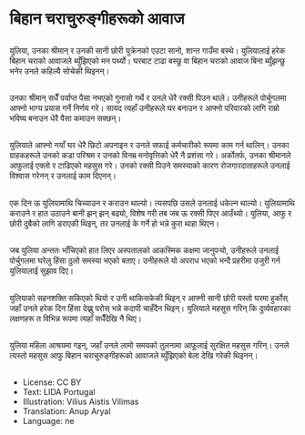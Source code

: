 # बिहान चराचुरुङ्गीहरूको आवाज

##
युलिया, उनका श्रीमान् र उनकी सानी छोरी युक्रेनको एउटा सानो, शान्त गाउँमा बस्थे। युलियालाई हरेक बिहान चराको आवाजले ब्युँझिएको मन पर्थ्यो। घरबाट टाढा बस्छु वा बिहान चराको आवाज बिना ब्युँझन्छु भनेर उनले कहिल्यै सोचेकी थिइनन्।

##
उनका श्रीमान् सधैँ पर्याप्त पैसा नभएको गुनासो गर्थे र उनले धेरै रक्सी पिउन थाले। उनीहरूले पोर्चुगलमा आफ्नो भाग्य प्रयास गर्ने निर्णय गरे। सायद त्यहाँ उनीहरूले घर बनाउन र आफ्नो परिवारको लागि राम्रो भविष्य बनाउन धेरै पैसा कमाउन सक्छन्।

##
युलियाले आफ्नो नयाँ घर धेरै छिटो अपनाइन र उनले सफाई कर्मचारीको रूपमा काम गर्न थालिन्। उनका ग्राहकहरूले उनको कडा परिश्रम र उनको विनम्र मनोवृत्तिको धेरै नै प्रशंसा गरे। अर्कोतर्फ, उनका श्रीमानले आफुलाई एक्लो र टाढिएको महसुस गरे। उनको रक्सी पिउने समस्याको कारण रोजगारदाताहरूले उनलाई विश्वास गरेनन् र उनलाई काम दिएनन्।

##
एक दिन ऊ युलियामाथि चिच्याउन र कराउन थाल्यो। त्यसपछि उसले उनलाई धकेल्न थाल्यो। युलियामाथि कराउने र हात उठाउने बानी झन् झन् बढ्यो, विशेष गरी तब जब ऊ रक्सी पिएर आउँथ्यो। युलिया, आफु र छोरी दुबैको लागि डराएकी थिइन्, तर उनलाई के गर्ने हो भन्ने कुरा थाहा थिएन।

##
जब युलिया अन्ततः भाँचिएको हात लिएर अस्पतालको आकस्मिक कक्षमा जानुपर्‍यो, उनीहरूले उनलाई पोर्चुगलमा घरेलु हिंसा ठुलो समस्या भएको बताए। उनीहरूले यो अपराध भएको भन्दै प्रहरीमा उजुरी गर्न युलियालाई सुझाव दिए।

##
युलियाको सहनशक्ति सकिएको थियो र उनी थाकिसकेकी थिइन् र आफ्नी सानी छोरी यस्तो घरमा हुर्कोस् जहाँ उनले हरेक दिन हिंसा देख्नु परोस् भन्ने कदापी चाहँदैन थिइन्। युलियाले महसुस गरिन् कि दुर्व्यवहारका लक्षणहरू त विभिन्न रूपमा त्यहाँ सधैँदेखि नै थिए।

##
युलिया महिला आश्रयमा गइन्, जहाँ उनले लामो समयको तुलनामा आफूलाई सुरक्षित महसुस गरिन्। उनले त्यस्तो महसुस आफु बिहान चराचुरुङ्गीहरूको आवाजले ब्युँझिएको बेला देखि गरेकी थिइनन्।

##
* License: CC BY
* Text: LIDA Portugal
* Illustration: Vilius Aistis Vilimas
* Translation: Anup Aryal
* Language: ne
